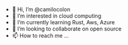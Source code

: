 - 👋 Hi, I’m @camilocolon
- 👀 I’m interested in cloud computing
- 🌱 I’m currently learning Rust, Aws, Azure
- 💞️ I’m looking to collaborate on open source
- 📫 How to reach me ...

<!---
camilocolon/camilocolon is a ✨ special ✨ repository because its `README.md` (this file) appears on your GitHub profile.
You can click the Preview link to take a look at your changes.
--->
